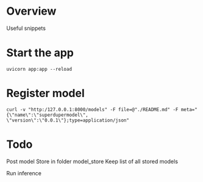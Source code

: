 # Overview

Useful snippets

# Start the app
`uvicorn app:app --reload`

# Register model
 `curl -v "http:/127.0.0.1:8000/models" -F file=@"./README.md" -F meta="{\"name\":\"superdupermodel\", \"version\":\"0.0.1\"};type=application/json"`


# Todo
Post model
Store in folder model_store
Keep list of all stored models

Run inference
